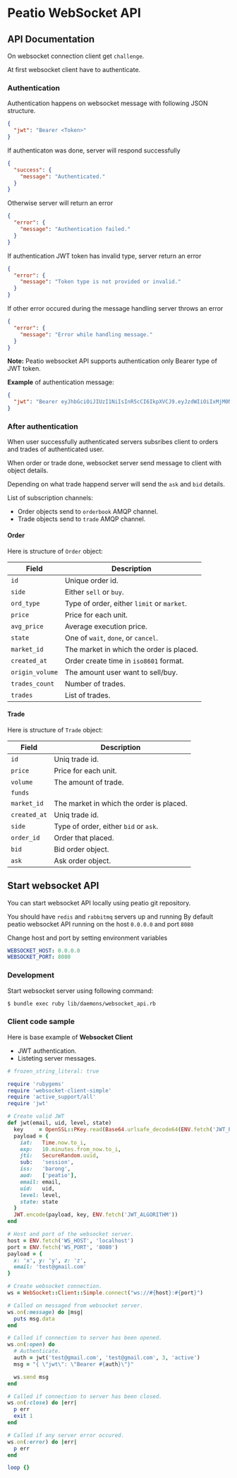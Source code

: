 # Peatio WebSocket API

## API Documentation

On websocket connection client get `challenge`.

At first websocket client have to authenticate.

### Authentication

Authentication happens on websocket message with following JSON structure.

```JSON
{
  "jwt": "Bearer <Token>"
}
```

If authenticaton was done, server will respond successfully

```JSON
{
  "success": {
    "message": "Authenticated."
  }
}
```

Otherwise server will return an error

```JSON
{
  "error": {
    "message": "Authentication failed."
  }
}
```

If authentication JWT token has invalid type, server return an error

```JSON
{
  "error": {
    "message": "Token type is not provided or invalid."
  }
}
```

If other error occured during the message handling server throws an error

```JSON
{
  "error": {
    "message": "Error while handling message."
  }
}
```

**Note:** Peatio websocket API supports authentication only Bearer type of JWT token.

**Example** of authentication message:

```JSON
{
  "jwt": "Bearer eyJhbGciOiJIUzI1NiIsInR5cCI6IkpXVCJ9.eyJzdWIiOiIxMjM0NTY3ODkwIiwibmFtZSI6IkpvaG4gRG9lIiwiYWRtaW4iOnRydWV9.TJVA95OrM7E2cBab30RMHrHDcEfxjoYZgeFONFh7HgQ"
}
```

### After authentication

When user successfully authenticated servers subsribes client to orders and trades of authenticated user.

When order or trade done, websocket server send message to client with object details.

Depending on what trade happend server will send the `ask` and `bid` details.

List of subscription channels:

- Order objects send to `orderbook` AMQP channel.
- Trade objects send to `trade` AMQP channel.

#### Order

Here is structure of `Order` object:

| Field           | Description                                |
|-----------------|--------------------------------------------|
| `id`            | Unique order id.                           |
| `side`          | Either `sell` or `buy`.                    |
| `ord_type`      | Type of order, either `limit` or `market`. |
| `price`         | Price for each unit.                       |
| `avg_price`     | Average execution price.                   |
| `state`         | One of `wait`, `done`, or `cancel`.        |
| `market_id`     | The market in which the order is placed.   |
| `created_at`    | Order create time in `iso8601` format.     |
| `origin_volume` | The amount user want to sell/buy.          |
| `trades_count`  | Number of trades.                          |
| `trades`        | List of trades.                            |

#### Trade

Here is structure of `Trade` object:

| Field        | Description                              |
|--------------|----------------------------------------- |
| `id`         | Uniq trade id.                           |
| `price`      | Price for each unit.                     |
| `volume`     | The amount of trade.                     |
| `funds`      |                                          |
| `market_id`  | The market in which the order is placed. |
| `created_at` | Uniq trade id.                           |
| `side`       | Type of order, either `bid` or `ask`.    |
| `order_id`   | Order that placed.                       |
| `bid`        | Bid order object.                        |
| `ask`        | Ask order object.                        |

## Start websocket API

You can start websocket API locally using peatio git repository.

You should have `redis` and `rabbitmq` servers up and running
By default peatio websocket API running on the host `0.0.0.0` and port `8080`

Change host and port by setting environment variables

```yaml
WEBSOCKET_HOST: 0.0.0.0
WEBSOCKET_PORT: 8080
```

### Development

Start websocket server using following command:

```sh
$ bundle exec ruby lib/daemons/websocket_api.rb
```

### Client code sample

Here is base example of **Websocket Client**

- JWT authentication.
- Listeting server messages.

```ruby
# frozen_string_literal: true

require 'rubygems'
require 'websocket-client-simple'
require 'active_support/all'
require 'jwt'

# Create valid JWT
def jwt(email, uid, level, state)
  key     = OpenSSL::PKey.read(Base64.urlsafe_decode64(ENV.fetch('JWT_PRIVATE_KEY')))
  payload = {
    iat:   Time.now.to_i,
    exp:   10.minutes.from_now.to_i,
    jti:   SecureRandom.uuid,
    sub:   'session',
    iss:   'barong',
    aud:   ['peatio'],
    email: email,
    uid:   uid,
    level: level,
    state: state
  }
  JWT.encode(payload, key, ENV.fetch('JWT_ALGORITHM'))
end

# Host and port of the websocket server.
host = ENV.fetch('WS_HOST', 'localhost')
port = ENV.fetch('WS_PORT', '8080')
payload = {
  x: 'x', y: 'y', z: 'z',
  email: 'test@gmail.com'
}

# Create websocket connection.
ws = WebSocket::Client::Simple.connect("ws://#{host}:#{port}")

# Called on messaged from websocket server.
ws.on(:message) do |msg|
  puts msg.data
end

# Called if connection to server has been opened.
ws.on(:open) do
  # Authenticate.
  auth = jwt('test@gmail.com', 'test@gmail.com', 3, 'active')
  msg = "{ \"jwt\": \"Bearer #{auth}\"}"

  ws.send msg
end

# Called if connection to server has been closed.
ws.on(:close) do |err|
  p err
  exit 1
end

# Called if any server error occured.
ws.on(:error) do |err|
  p err
end

loop {}
```
